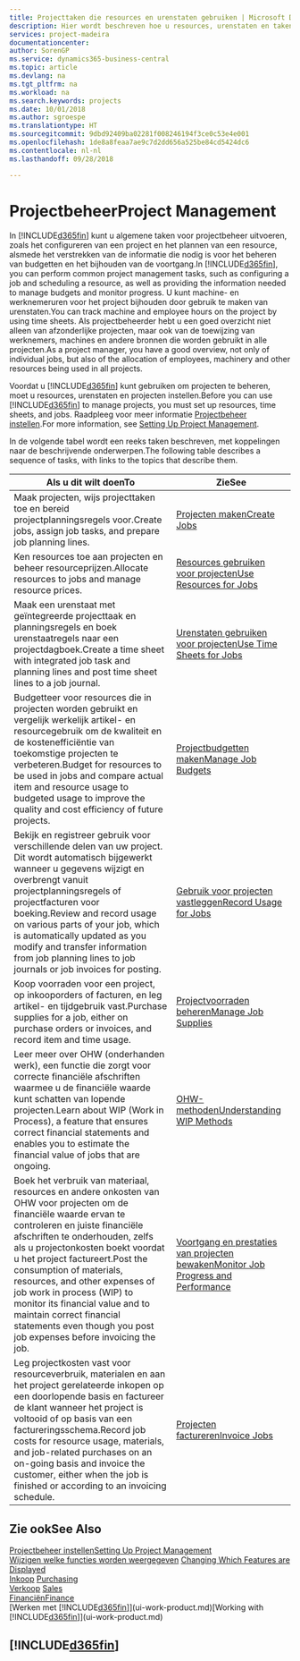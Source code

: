 ```yaml
---
title: Projecttaken die resources en urenstaten gebruiken | Microsoft Docs
description: Hier wordt beschreven hoe u resources, urenstaten en taken gebruikt om projecten te beheren.
services: project-madeira
documentationcenter: 
author: SorenGP
ms.service: dynamics365-business-central
ms.topic: article
ms.devlang: na
ms.tgt_pltfrm: na
ms.workload: na
ms.search.keywords: projects
ms.date: 10/01/2018
ms.author: sgroespe
ms.translationtype: HT
ms.sourcegitcommit: 9dbd92409ba02281f008246194f3ce0c53e4e001
ms.openlocfilehash: 1de8a8feaa7ae9c7d2dd656a525be84cd5424dc6
ms.contentlocale: nl-nl
ms.lasthandoff: 09/28/2018

---
```

# <a name="project-management"></a><span data-ttu-id="ad041-103">Projectbeheer</span><span class="sxs-lookup"><span data-stu-id="ad041-103">Project Management</span></span>
<span data-ttu-id="ad041-104">In [!INCLUDE[d365fin](includes/d365fin_md.md)] kunt u algemene taken voor projectbeheer uitvoeren, zoals het configureren van een project en het plannen van een resource, alsmede het verstrekken van de informatie die nodig is voor het beheren van budgetten en het bijhouden van de voortgang.</span><span class="sxs-lookup"><span data-stu-id="ad041-104">In [!INCLUDE[d365fin](includes/d365fin_md.md)], you can perform common project management tasks, such as configuring a job and scheduling a resource, as well as providing the information needed to manage budgets and monitor progress.</span></span> <span data-ttu-id="ad041-105">U kunt machine- en werknemeruren voor het project bijhouden door gebruik te maken van urenstaten.</span><span class="sxs-lookup"><span data-stu-id="ad041-105">You can track machine and employee hours on the project by using time sheets.</span></span> <span data-ttu-id="ad041-106">Als projectbeheerder hebt u een goed overzicht niet alleen van afzonderlijke projecten, maar ook van de toewijzing van werknemers, machines en andere bronnen die worden gebruikt in alle projecten.</span><span class="sxs-lookup"><span data-stu-id="ad041-106">As a project manager, you have a good overview, not only of individual jobs, but also of the allocation of employees, machinery and other resources being used in all projects.</span></span>

<span data-ttu-id="ad041-107">Voordat u [!INCLUDE[d365fin](includes/d365fin_md.md)] kunt gebruiken om projecten te beheren, moet u resources, urenstaten en projecten instellen.</span><span class="sxs-lookup"><span data-stu-id="ad041-107">Before you can use [!INCLUDE[d365fin](includes/d365fin_md.md)] to manage projects, you must set up resources, time sheets, and jobs.</span></span> <span data-ttu-id="ad041-108">Raadpleeg voor meer informatie [Projectbeheer instellen](projects-setup-projects.md).</span><span class="sxs-lookup"><span data-stu-id="ad041-108">For more information, see [Setting Up Project Management](projects-setup-projects.md).</span></span>  

<span data-ttu-id="ad041-109">In de volgende tabel wordt een reeks taken beschreven, met koppelingen naar de beschrijvende onderwerpen.</span><span class="sxs-lookup"><span data-stu-id="ad041-109">The following table describes a sequence of tasks, with links to the topics that describe them.</span></span>

| <span data-ttu-id="ad041-110">Als u dit wilt doen</span><span class="sxs-lookup"><span data-stu-id="ad041-110">To</span></span> | <span data-ttu-id="ad041-111">Zie</span><span class="sxs-lookup"><span data-stu-id="ad041-111">See</span></span> |
| --- | --- |
| <span data-ttu-id="ad041-112">Maak projecten, wijs projecttaken toe en bereid projectplanningsregels voor.</span><span class="sxs-lookup"><span data-stu-id="ad041-112">Create jobs, assign job tasks, and prepare job planning lines.</span></span> |[<span data-ttu-id="ad041-113">Projecten maken</span><span class="sxs-lookup"><span data-stu-id="ad041-113">Create Jobs</span></span>](projects-how-create-jobs.md) |
| <span data-ttu-id="ad041-114">Ken resources toe aan projecten en beheer resourceprijzen.</span><span class="sxs-lookup"><span data-stu-id="ad041-114">Allocate resources to jobs and manage resource prices.</span></span> |[<span data-ttu-id="ad041-115">Resources gebruiken voor projecten</span><span class="sxs-lookup"><span data-stu-id="ad041-115">Use Resources for Jobs</span></span>](projects-how-use-resources.md) |
| <span data-ttu-id="ad041-116">Maak een urenstaat met geïntegreerde projecttaak en planningsregels en boek urenstaatregels naar een projectdagboek.</span><span class="sxs-lookup"><span data-stu-id="ad041-116">Create a time sheet with integrated job task and planning lines and post time sheet lines to a job journal.</span></span> |[<span data-ttu-id="ad041-117">Urenstaten gebruiken voor projecten</span><span class="sxs-lookup"><span data-stu-id="ad041-117">Use Time Sheets for Jobs</span></span>](projects-how-use-time-sheets.md) |
| <span data-ttu-id="ad041-118">Budgetteer voor resources die in projecten worden gebruikt en vergelijk werkelijk artikel- en resourcegebruik om de kwaliteit en de kostenefficiëntie van toekomstige projecten te verbeteren.</span><span class="sxs-lookup"><span data-stu-id="ad041-118">Budget for resources to be used in jobs and compare actual item and resource usage to budgeted usage to improve the quality and cost efficiency of future projects.</span></span> |[<span data-ttu-id="ad041-119">Projectbudgetten maken</span><span class="sxs-lookup"><span data-stu-id="ad041-119">Manage Job Budgets</span></span>](projects-how-manage-budgets.md) |
| <span data-ttu-id="ad041-120">Bekijk en registreer gebruik voor verschillende delen van uw project. Dit wordt automatisch bijgewerkt wanneer u gegevens wijzigt en overbrengt vanuit projectplanningsregels of projectfacturen voor boeking.</span><span class="sxs-lookup"><span data-stu-id="ad041-120">Review and record usage on various parts of your job, which is automatically updated as you modify and transfer information from job planning lines to job journals or job invoices for posting.</span></span> |[<span data-ttu-id="ad041-121">Gebruik voor projecten vastleggen</span><span class="sxs-lookup"><span data-stu-id="ad041-121">Record Usage for Jobs</span></span>](projects-how-record-job-usage.md) |
| <span data-ttu-id="ad041-122">Koop voorraden voor een project, op inkooporders of facturen, en leg artikel- en tijdgebruik vast.</span><span class="sxs-lookup"><span data-stu-id="ad041-122">Purchase supplies for a job, either on purchase orders or invoices, and record item and time usage.</span></span> |[<span data-ttu-id="ad041-123">Projectvoorraden beheren</span><span class="sxs-lookup"><span data-stu-id="ad041-123">Manage Job Supplies</span></span>](projects-how-manage-project-supplies.md) |
| <span data-ttu-id="ad041-124">Leer meer over OHW (onderhanden werk), een functie die zorgt voor correcte financiële afschriften waarmee u de financiële waarde kunt schatten van lopende projecten.</span><span class="sxs-lookup"><span data-stu-id="ad041-124">Learn about WIP (Work in Process), a feature that ensures correct financial statements and enables you to estimate the financial value of jobs that are ongoing.</span></span> |[<span data-ttu-id="ad041-125">OHW-methoden</span><span class="sxs-lookup"><span data-stu-id="ad041-125">Understanding WIP Methods</span></span>](projects-understanding-wip.md) |
| <span data-ttu-id="ad041-126">Boek het verbruik van materiaal, resources en andere onkosten van OHW voor projecten om de financiële waarde ervan te controleren en juiste financiële afschriften te onderhouden, zelfs als u projectonkosten boekt voordat u het project factureert.</span><span class="sxs-lookup"><span data-stu-id="ad041-126">Post the consumption of materials, resources, and other expenses of job work in process (WIP) to monitor its financial value and to maintain correct financial statements even though you post job expenses before invoicing the job.</span></span> |[<span data-ttu-id="ad041-127">Voortgang en prestaties van projecten bewaken</span><span class="sxs-lookup"><span data-stu-id="ad041-127">Monitor Job Progress and Performance</span></span>](projects-how-monitor-progress-performance.md) |
| <span data-ttu-id="ad041-128">Leg projectkosten vast voor resourceverbruik, materialen en aan het project gerelateerde inkopen op een doorlopende basis en factureer de klant wanneer het project is voltooid of op basis van een factureringsschema.</span><span class="sxs-lookup"><span data-stu-id="ad041-128">Record job costs for resource usage, materials, and job-related purchases on an on-going basis and invoice the customer, either when the job is finished or according to an invoicing schedule.</span></span> |[<span data-ttu-id="ad041-129">Projecten factureren</span><span class="sxs-lookup"><span data-stu-id="ad041-129">Invoice Jobs</span></span>](projects-how-invoice-jobs.md) |

## <a name="see-also"></a><span data-ttu-id="ad041-130">Zie ook</span><span class="sxs-lookup"><span data-stu-id="ad041-130">See Also</span></span>
[<span data-ttu-id="ad041-131">Projectbeheer instellen</span><span class="sxs-lookup"><span data-stu-id="ad041-131">Setting Up Project Management</span></span>](projects-setup-projects.md)  
<span data-ttu-id="ad041-132">[Wijzigen welke functies worden weergegeven](ui-experiences.md)    </span><span class="sxs-lookup"><span data-stu-id="ad041-132">[Changing Which Features are Displayed](ui-experiences.md)    </span></span>  
<span data-ttu-id="ad041-133">[Inkoop](purchasing-manage-purchasing.md)       </span><span class="sxs-lookup"><span data-stu-id="ad041-133">[Purchasing](purchasing-manage-purchasing.md)       </span></span>  
<span data-ttu-id="ad041-134">[Verkoop](sales-manage-sales.md)  </span><span class="sxs-lookup"><span data-stu-id="ad041-134">[Sales](sales-manage-sales.md)  </span></span>  
[<span data-ttu-id="ad041-135">Financiën</span><span class="sxs-lookup"><span data-stu-id="ad041-135">Finance</span></span>](finance.md)  
<span data-ttu-id="ad041-136">[Werken met [!INCLUDE[d365fin](includes/d365fin_md.md)]](ui-work-product.md)</span><span class="sxs-lookup"><span data-stu-id="ad041-136">[Working with [!INCLUDE[d365fin](includes/d365fin_md.md)]](ui-work-product.md)</span></span>  

## [!INCLUDE[d365fin](includes/free_trial_md.md)]  
 

